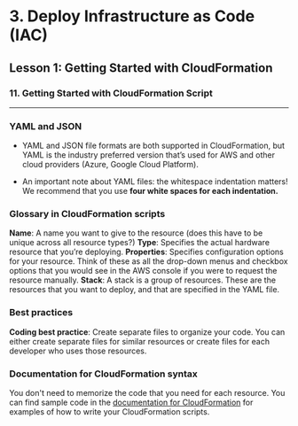 # 3. Deploy Infrastructure as Code (IAC)

## Lesson 1: Getting Started with CloudFormation 


### 11. Getting Started with CloudFormation Script

___

### YAML and JSON
* YAML and JSON file formats are both supported in CloudFormation, but YAML is the industry preferred version that’s used for AWS and other cloud providers (Azure, Google Cloud Platform).

* An important note about YAML files: the whitespace indentation matters! We recommend that you use **four white spaces for each indentation.**

### Glossary in CloudFormation scripts

**Name**: A name you want to give to the resource (does this have to be unique across all resource types?)
**Type**: Specifies the actual hardware resource that you’re deploying.
**Properties**: Specifies configuration options for your resource. Think of these as all the drop-down menus and checkbox options that you would see in the AWS console if you were to request the resource manually.
**Stack**: A stack is a group of resources. These are the resources that you want to deploy, and that are specified in the YAML file.

### Best practices
**Coding best practice**: Create separate files to organize your code. You can either create separate files for similar resources or create files for each developer who uses those resources.

### Documentation for CloudFormation syntax
You don't need to memorize the code that you need for each resource. You can find sample code in the [documentation for CloudFormation](https://docs.aws.amazon.com/index.html) for examples of how to write your CloudFormation scripts.